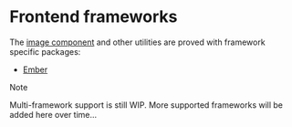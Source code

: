# Frontend frameworks

The [image component](../usage/component.md) and other utilities are proved with framework specific packages:

- [Ember](./ember.md)

> [!NOTE]
> Multi-framework support is still WIP. More supported frameworks will be added here over time...
